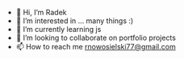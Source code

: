 - 👋 Hi, I’m Radek
- 👀 I’m interested in ... many things :)
- 🌱 I’m currently learning js
- 💞️ I’m looking to collaborate on portfolio projects
- 📫 How to reach me rnowosielski77@gmail.com

<!---
Radek707/Radek707 is a ✨ special ✨ repository because its `README.md` (this file) appears on your GitHub profile.
You can click the Preview link to take a look at your changes.
--->
